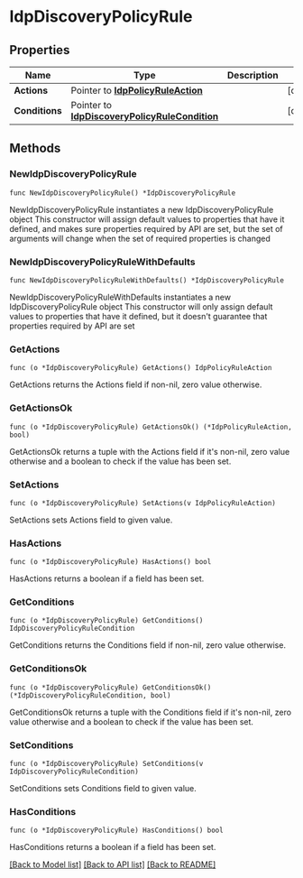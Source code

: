 # IdpDiscoveryPolicyRule

## Properties

Name | Type | Description | Notes
------------ | ------------- | ------------- | -------------
**Actions** | Pointer to [**IdpPolicyRuleAction**](IdpPolicyRuleAction.md) |  | [optional] 
**Conditions** | Pointer to [**IdpDiscoveryPolicyRuleCondition**](IdpDiscoveryPolicyRuleCondition.md) |  | [optional] 

## Methods

### NewIdpDiscoveryPolicyRule

`func NewIdpDiscoveryPolicyRule() *IdpDiscoveryPolicyRule`

NewIdpDiscoveryPolicyRule instantiates a new IdpDiscoveryPolicyRule object
This constructor will assign default values to properties that have it defined,
and makes sure properties required by API are set, but the set of arguments
will change when the set of required properties is changed

### NewIdpDiscoveryPolicyRuleWithDefaults

`func NewIdpDiscoveryPolicyRuleWithDefaults() *IdpDiscoveryPolicyRule`

NewIdpDiscoveryPolicyRuleWithDefaults instantiates a new IdpDiscoveryPolicyRule object
This constructor will only assign default values to properties that have it defined,
but it doesn't guarantee that properties required by API are set

### GetActions

`func (o *IdpDiscoveryPolicyRule) GetActions() IdpPolicyRuleAction`

GetActions returns the Actions field if non-nil, zero value otherwise.

### GetActionsOk

`func (o *IdpDiscoveryPolicyRule) GetActionsOk() (*IdpPolicyRuleAction, bool)`

GetActionsOk returns a tuple with the Actions field if it's non-nil, zero value otherwise
and a boolean to check if the value has been set.

### SetActions

`func (o *IdpDiscoveryPolicyRule) SetActions(v IdpPolicyRuleAction)`

SetActions sets Actions field to given value.

### HasActions

`func (o *IdpDiscoveryPolicyRule) HasActions() bool`

HasActions returns a boolean if a field has been set.

### GetConditions

`func (o *IdpDiscoveryPolicyRule) GetConditions() IdpDiscoveryPolicyRuleCondition`

GetConditions returns the Conditions field if non-nil, zero value otherwise.

### GetConditionsOk

`func (o *IdpDiscoveryPolicyRule) GetConditionsOk() (*IdpDiscoveryPolicyRuleCondition, bool)`

GetConditionsOk returns a tuple with the Conditions field if it's non-nil, zero value otherwise
and a boolean to check if the value has been set.

### SetConditions

`func (o *IdpDiscoveryPolicyRule) SetConditions(v IdpDiscoveryPolicyRuleCondition)`

SetConditions sets Conditions field to given value.

### HasConditions

`func (o *IdpDiscoveryPolicyRule) HasConditions() bool`

HasConditions returns a boolean if a field has been set.


[[Back to Model list]](../README.md#documentation-for-models) [[Back to API list]](../README.md#documentation-for-api-endpoints) [[Back to README]](../README.md)


